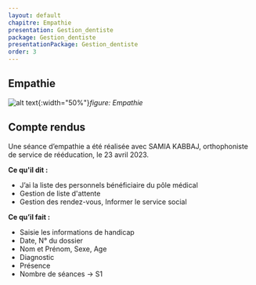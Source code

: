 ```yaml
---
layout: default
chapitre: Empathie
presentation: Gestion_dentiste
package: Gestion_dentiste
presentationPackage: Gestion_dentiste
order: 3
---
```



## Empathie

![alt text](/cnmh/Gestion_dentiste/images/empathie.svg){:width="50%"}*figure: Empathie*


<!-- note -->

## Compte rendus

Une séance d’empathie a été réalisée avec SAMIA KABBAJ, orthophoniste de service de rééducation, le 23 avril 2023.

**Ce qu'il dit :**

- J’ai la liste des personnels bénéficiaire du pôle médical
- Gestion de liste d'attente 
- Gestion des rendez-vous, Informer le service social

**Ce qu’il fait :**
- Saisie les informations de handicap
- Date, N° du dossier
- Nom et Prénom, Sexe, Age
- Diagnostic
- Présence
- Nombre de séances → S1
